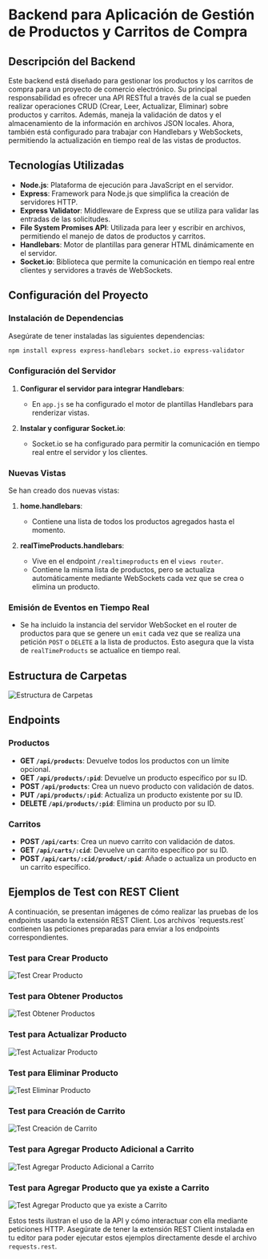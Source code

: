 # Backend para Aplicación de Gestión de Productos y Carritos de Compra

## Descripción del Backend
Este backend está diseñado para gestionar los productos y los carritos de compra para un proyecto de comercio electrónico. Su principal responsabilidad es ofrecer una API RESTful a través de la cual se pueden realizar operaciones CRUD (Crear, Leer, Actualizar, Eliminar) sobre productos y carritos. Además, maneja la validación de datos y el almacenamiento de la información en archivos JSON locales. Ahora, también está configurado para trabajar con Handlebars y WebSockets, permitiendo la actualización en tiempo real de las vistas de productos.

## Tecnologías Utilizadas
- **Node.js**: Plataforma de ejecución para JavaScript en el servidor.
- **Express**: Framework para Node.js que simplifica la creación de servidores HTTP.
- **Express Validator**: Middleware de Express que se utiliza para validar las entradas de las solicitudes.
- **File System Promises API**: Utilizada para leer y escribir en archivos, permitiendo el manejo de datos de productos y carritos.
- **Handlebars**: Motor de plantillas para generar HTML dinámicamente en el servidor.
- **Socket.io**: Biblioteca que permite la comunicación en tiempo real entre clientes y servidores a través de WebSockets.

## Configuración del Proyecto

### Instalación de Dependencias
Asegúrate de tener instaladas las siguientes dependencias:

```bash
npm install express express-handlebars socket.io express-validator
```

### Configuración del Servidor

1. **Configurar el servidor para integrar Handlebars**:
   - En `app.js` se ha configurado el motor de plantillas Handlebars para renderizar vistas.

2. **Instalar y configurar Socket.io**:
   - Socket.io se ha configurado para permitir la comunicación en tiempo real entre el servidor y los clientes.

### Nuevas Vistas
Se han creado dos nuevas vistas:
1. **home.handlebars**:
   - Contiene una lista de todos los productos agregados hasta el momento.

2. **realTimeProducts.handlebars**:
   - Vive en el endpoint `/realtimeproducts` en el `views router`.
   - Contiene la misma lista de productos, pero se actualiza automáticamente mediante WebSockets cada vez que se crea o elimina un producto.

### Emisión de Eventos en Tiempo Real
- Se ha incluido la instancia del servidor WebSocket en el router de productos para que se genere un `emit` cada vez que se realiza una petición `POST` o `DELETE` a la lista de productos. Esto asegura que la vista de `realTimeProducts` se actualice en tiempo real.

## Estructura de Carpetas

![Estructura de Carpetas](https://general-projects-public.s3.eu-west-3.amazonaws.com/folders.webp)

## Endpoints

### Productos
- **GET `/api/products`**: Devuelve todos los productos con un límite opcional.
- **GET `/api/products/:pid`**: Devuelve un producto específico por su ID.
- **POST `/api/products`**: Crea un nuevo producto con validación de datos.
- **PUT `/api/products/:pid`**: Actualiza un producto existente por su ID.
- **DELETE `/api/products/:pid`**: Elimina un producto por su ID.

### Carritos
- **POST `/api/carts`**: Crea un nuevo carrito con validación de datos.
- **GET `/api/carts/:cid`**: Devuelve un carrito específico por su ID.
- **POST `/api/carts/:cid/product/:pid`**: Añade o actualiza un producto en un carrito específico.

## Ejemplos de Test con REST Client
A continuación, se presentan imágenes de cómo realizar las pruebas de los endpoints usando la extensión REST Client. Los archivos \`requests.rest\` contienen las peticiones preparadas para enviar a los endpoints correspondientes.

### Test para Crear Producto
![Test Crear Producto](https://general-projects-public.s3.eu-west-3.amazonaws.com/test_1.webp)

### Test para Obtener Productos
![Test Obtener Productos](https://general-projects-public.s3.eu-west-3.amazonaws.com/test_2.webp)

### Test para Actualizar Producto
![Test Actualizar Producto](https://general-projects-public.s3.eu-west-3.amazonaws.com/test_3.webp)

### Test para Eliminar Producto
![Test Eliminar Producto](https://general-projects-public.s3.eu-west-3.amazonaws.com/test_4.webp)

### Test para Creación de Carrito
![Test Creación de Carrito](https://general-projects-public.s3.eu-west-3.amazonaws.com/test_5.webp)

### Test para Agregar Producto Adicional a Carrito
![Test Agregar Producto Adicional a Carrito](https://general-projects-public.s3.eu-west-3.amazonaws.com/test_6.webp)

### Test para Agregar Producto que ya existe a Carrito
![Test Agregar Producto que ya existe a Carrito](https://general-projects-public.s3.eu-west-3.amazonaws.com/test_7.webp)

Estos tests ilustran el uso de la API y cómo interactuar con ella mediante peticiones HTTP. Asegúrate de tener la extensión REST Client instalada en tu editor para poder ejecutar estos ejemplos directamente desde el archivo `requests.rest`.